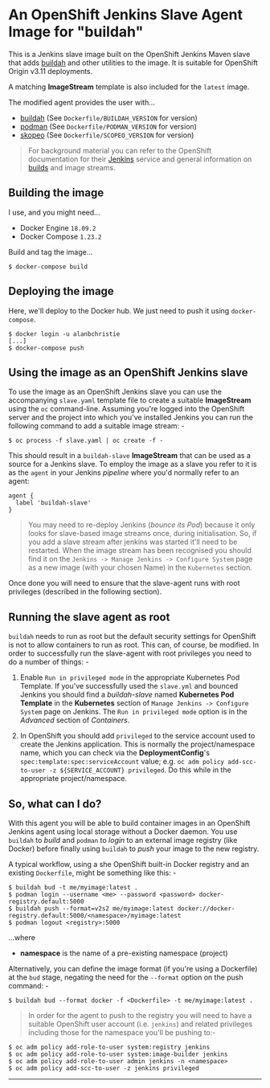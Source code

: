 # An OpenShift Jenkins Slave Agent Image for "buildah"
This is a Jenkins slave image built on the OpenShift Jenkins Maven
slave that adds [buildah] and other utilities to the image. It is
suitable for OpenShift Origin v3.11 deployments.

A matching **ImageStream** template is also included for the `latest` image.

The modified agent provides the user with...

-   [buildah] (See `Dockerfile/BUILDAH_VERSION` for version)
-   [podman]  (See `Dockerfile/PODMAN_VERSION` for version)
-   [skopeo]  (See `Dockerfile/SCOPEO_VERSION` for version)

>   For background material you can refer to the OpenShift documentation for
    their [Jenkins] service and general information on [builds] and image
    streams.

## Building the image
I use, and you might need...

-   Docker Engine `18.09.2`
-   Docker Compose `1.23.2`
    
Build and tag the image...

    $ docker-compose build

## Deploying the image
Here, we'll deploy to the Docker hub. We just need to push it using
`docker-compose`.

    $ docker login -u alanbchristie
    [...]
    $ docker-compose push

## Using the image as an OpenShift Jenkins slave
To use the image as an OpenShift Jenkins slave you can use the accompanying
`slave.yaml` template file to create a suitable **ImageStream** using the `oc`
command-line. Assuming you're logged into the OpenShift server and the project
into which you've installed Jenkins you can run the following command to add
a suitable image stream: -

    $ oc process -f slave.yaml | oc create -f -

This should result in a `buildah-slave` **ImageStream** that can be used as a
source for a Jenkins slave. To employ the image as a slave you refer to it is
as the `agent` in your Jenkins _pipeline_ where you'd normally refer to an
agent:

    agent {
      label 'buildah-slave'
    }

>   You may need to re-deploy Jenkins (_bounce its Pod_) because it only looks
    for slave-based image streams once, during initialisation. So, if you add a
    slave stream after jenkins was started it'll need to be restarted. When the
    image stream has been recognised you should find it on the
    `Jenkins -> Manage Jenkins -> Configure System` page as a new image
    (with your chosen Name) in the `Kubernetes` section.

Once done you will need to ensure that the slave-agent runs with root
privileges (described in the following section).

## Running the slave agent as root
`buildah` needs to run as root but the default security settings for OpenShift
is not to allow containers to run as root. This can, of course, be modified.
In order to successfully run the slave-agent with root privileges you need to
do a number of things: -

1.  Enable `Run in privileged mode` in the appropriate Kubernetes Pod Template.
    If you've successfully used the `slave.yml` and bounced Jenkins you should
    find a _buildah-slave_ named **Kubernetes Pod Template** in the
    **Kubernetes** section of `Manage Jenkins -> Configure System`
    page on Jenkins. The `Run in privileged mode` option is in the _Advanced_
    section of _Containers_.

1.  In OpenShift you should add `privileged` to the service account
    used to create the Jenkins application. This is normally the
    project/namespace name, which you can check via the **DeploymentConfig**'s
    `spec:template:spec:serviceAccount` value; e.g.
    `oc adm policy add-scc-to-user -z ${SERVICE_ACCOUNT} privileged`.
    Do this while in the appropriate project/namespace.

## So, what can I do?
With this agent you will be able to build container images in an OpenShift
Jenkins agent using local storage without a Docker daemon. You use `buildah`
to _build_ and `podman` to _login_ to an external image registry (like Docker)
before finally using `buildah` to _push_ your image to the new registry.

A typical workflow, using a she OpenShift built-in Docker registry and an existing
`Dockerfile`, might be something like this: -

    $ buildah bud -t me/myimage:latest .
    $ podman login --username <me> --password <password> docker-registry.default:5000
    $ buildah push --format=v2s2 me/myimage:latest docker://docker-registry.default:5000/<namespace>/myimage:latest
    $ podman logout <registry>:5000

...where

-   **namespace** is the name of a pre-existing namespace (project)

Alternatively, you can define the image format (if you're using a Dockerfile)
at the `bud` stage, negating the need for the `--format` option on the push
command: -

    $ buildah bud --format docker -f <Dockerfile> -t me/myimage:latest .

>   In order for the agent to push to the registry you will need to have a
    suitable OpenShift user account (i.e. `jenkins`) and related privileges
    including those for the namespace you'll be pushing to:-

    $ oc adm policy add-role-to-user system:registry jenkins
    $ oc adm policy add-role-to-user system:image-builder jenkins
    $ oc adm policy add-role-to-user admin jenkins -n <namespace>
    $ oc adm policy add-scc-to-user -z jenkins privileged

---

[buildah]: https://github.com/projectatomic/buildah
[builds]: https://docs.openshift.com/container-platform/3.6/architecture/core_concepts/builds_and_image_streams.html
[jenkins]: https://docs.openshift.com/container-platform/3.6/using_images/other_images/jenkins.html
[podman]: https://github.com/projectatomic/libpod
[skopeo]: https://github.com/projectatomic/skopeo

